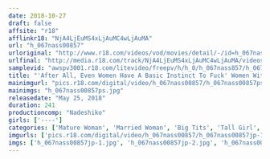 ```yaml
---
date: 2018-10-27
draft: false
affsite: "r18"
afflinkr18: "NjA4LjEuMS4xLjAuMC4wLjAuMA"
url: "h_067nass00857"
urloriginal: "http://www.r18.com/videos/vod/movies/detail/-/id=h_067nass00857"
urlfinal: "http://media.r18.com/track/NjA4LjEuMS4xLjAuMC4wLjAuMA/videos/vod/movies/detail/-/id=h_067nass00857"
samplevid: "awspv3001.r18.com/litevideo/freepv/h/h_0/h_067nass857/h_067nass857_dmb_w.mp4"
title: "'After All, Even Women Have A Basic Instinct To Fuck' Women With Bottomless Pits Of Horny Lust Are Having Sex 240 Minutes"
mainimgurl: "pics.r18.com/digital/video/h_067nass00857/h_067nass00857ps.jpg"
mainimgs: "h_067nass00857ps.jpg"
releasedate: "May 25, 2018"
duration: 241
productioncomp: "Nadeshiko"
girls: ['----']
categories: ['Mature Woman', 'Married Woman', 'Big Tits', 'Tall Girl', 'Slender', 'Variety', 'Cowgirl', 'Creampie', 'Blowjob', 'Compilation']
imgurls: ['pics.r18.com/digital/video/h_067nass00857/h_067nass00857jp-1.jpg', 'pics.r18.com/digital/video/h_067nass00857/h_067nass00857jp-2.jpg', 'pics.r18.com/digital/video/h_067nass00857/h_067nass00857jp-3.jpg', 'pics.r18.com/digital/video/h_067nass00857/h_067nass00857jp-4.jpg', 'pics.r18.com/digital/video/h_067nass00857/h_067nass00857jp-5.jpg', 'pics.r18.com/digital/video/h_067nass00857/h_067nass00857jp-6.jpg', 'pics.r18.com/digital/video/h_067nass00857/h_067nass00857jp-7.jpg', 'pics.r18.com/digital/video/h_067nass00857/h_067nass00857jp-8.jpg', 'pics.r18.com/digital/video/h_067nass00857/h_067nass00857jp-9.jpg', 'pics.r18.com/digital/video/h_067nass00857/h_067nass00857jp-10.jpg', 'pics.r18.com/digital/video/h_067nass00857/h_067nass00857jp-11.jpg', 'pics.r18.com/digital/video/h_067nass00857/h_067nass00857jp-12.jpg', 'pics.r18.com/digital/video/h_067nass00857/h_067nass00857jp-13.jpg', 'pics.r18.com/digital/video/h_067nass00857/h_067nass00857jp-14.jpg', 'pics.r18.com/digital/video/h_067nass00857/h_067nass00857jp-15.jpg', 'pics.r18.com/digital/video/h_067nass00857/h_067nass00857jp-16.jpg', 'pics.r18.com/digital/video/h_067nass00857/h_067nass00857jp-17.jpg', 'pics.r18.com/digital/video/h_067nass00857/h_067nass00857jp-18.jpg', 'pics.r18.com/digital/video/h_067nass00857/h_067nass00857jp-19.jpg', 'pics.r18.com/digital/video/h_067nass00857/h_067nass00857jp-20.jpg']
imgs: ['h_067nass00857jp-1.jpg', 'h_067nass00857jp-2.jpg', 'h_067nass00857jp-3.jpg', 'h_067nass00857jp-4.jpg', 'h_067nass00857jp-5.jpg', 'h_067nass00857jp-6.jpg', 'h_067nass00857jp-7.jpg', 'h_067nass00857jp-8.jpg', 'h_067nass00857jp-9.jpg', 'h_067nass00857jp-10.jpg', 'h_067nass00857jp-11.jpg', 'h_067nass00857jp-12.jpg', 'h_067nass00857jp-13.jpg', 'h_067nass00857jp-14.jpg', 'h_067nass00857jp-15.jpg', 'h_067nass00857jp-16.jpg', 'h_067nass00857jp-17.jpg', 'h_067nass00857jp-18.jpg', 'h_067nass00857jp-19.jpg', 'h_067nass00857jp-20.jpg']
---
```

